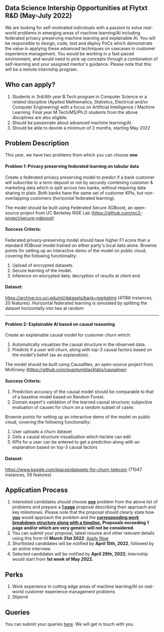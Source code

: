 ## Data Science Intership Opportunities at Flytxt R&D (May-July 2022)
We are looking for self-motivated individuals with a passion to solve real-world problems in emerging areas of machine learning/AI including federated privacy preserving machine learning and explainable AI. You will be responsible to design, code, test and deploy PoCs which demonstrate the value in applying these advanced techniques on usecases in customer experience management. You would be working in a fast-paced environment, and would need to pick up concepts through a combination of self-learning and your assigned mentor's guidance. Please note that this will be a remote internship program.

## Who can apply?
1. Students in 3rd/4th year B.Tech program in Computer Science or a related discipline (Applied Mathematics, Statistics, Electrical and/or Computer Engineering) with a focus on Artificial Intelligence / Machine Learning. Final year M.Tech/MS/Ph.D students from the above disciplines are also eligible.
2. Should be passionate about advanced machine learning/AI.
3. Should be able to devote a minimum of 2 months, starting May 2022

## Problem Description
This year, we have two problems from which you can choose **one**


#### Problem 1: Privacy preserving federated learning on tabular data
Create a federated privacy preserving model to predict if a bank customer will subscribe to a term-deposit or not by securely combining customer & marketing data which is split across two banks, without requiring data sharing in plain. Both banks have the same set of customer KPIs, but non-overlapping customers (horizontal federated learning).

The model should be built using Federated Secure XGBoost, an open-source project from UC Berkeley RISE Lab (https://github.com/mc2-project/secure-xgboost)

#### Success Criteria:
Federated privacy-preserving model should have higher F1 score than a standard XGBoost model trained on either party's local data alone. Brownie points for setting up an interactive demo of the model on public cloud, covering the following functionality:

1. Upload of encrypted datasets.
2. Secure learning of the model.
3. Inference on encrypted data; decryption of results at client end.

#### Dataset:

https://archive.ics.uci.edu/ml/datasets/bank+marketing (41188 instances, 20 features). Horizontal federated learning is simulated by splitting the dataset horizontally into two at random

---
#### Problem 2: Explainable AI based on causal reasoning
Create an explainable causal model for customer churn which:
1. Automatically visualizes the causal structure in the observed data.
2. Predicts if a user will churn, along with top-3 causal factors based on the model's belief (as an explanation).

The model should be built using CausalNex, an open-source project from McKinsey (https://github.com/quantumblacklabs/causalnex)
#### Success Criteria:
1. Prediction accuracy of the causal model should be comparable to that of a baseline model based on Random Forest.
2. Domain expert's validation of the learned causal structure; subjective evaluation of causes for churn on a random subset of cases

Brownie points for setting up an interactive demo of the model on public cloud, covering the following functionality:
1. User uploads a churn dataset
2. Gets a causal structure visualization which he/she can edit.
3. KPIs for a user can be entered to get a prediction along with an explanation based on top-3 causal factors  

#### Dataset:
https://www.kaggle.com/jpacse/datasets-for-churn-telecom (71047 instances, 58 features)  

## Application Process
1. Interested candidates should choose <ins>**one**</ins> problem from the above list of problems and prepare a <ins>**1 page**</ins> proposal describing their approach and key milestones. Please note that the proposal should clearly state how <ins>**you**</ins> would approach the problem and the <ins>**corresponding work breakdown structure along with a timeline.**</ins> **Proposals exceeding 1 page and/or which are very generic will not be considered.**
2. You can submit your proposal, latest resume and other relevant details using this form till **March 31st 2022**: [Apply Now](https://forms.gle/E3S7ruQJzNRgYatD6)
3. Shortlisted candidates will be notified by **April 15th, 2022**, followed by an online interview.
4. Selected candidates will be notified by **April 29th, 2022**; Internship would start from **1st week of May 2022.**

## Perks
1. Work experience in cutting edge areas of machine learning/AI on real-world customer experience management problems
2. Stipend

## Queries
You can submit your queries [here](https://forms.gle/hUcoBxyXzFfkhc4H7). We will get in touch with you.

